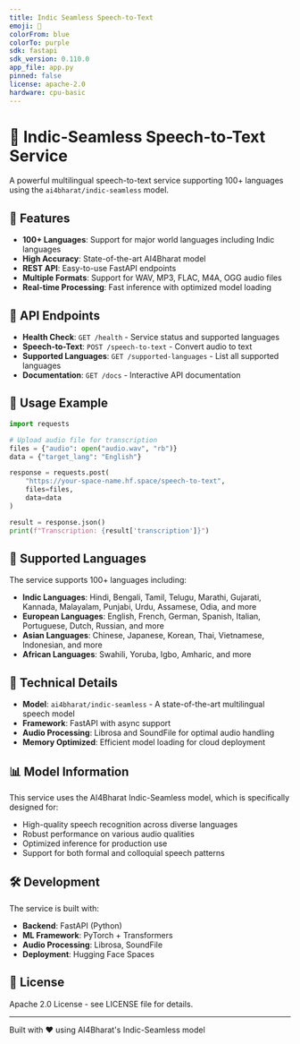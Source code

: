 ```yaml
---
title: Indic Seamless Speech-to-Text
emoji: 🎤
colorFrom: blue
colorTo: purple
sdk: fastapi
sdk_version: 0.110.0
app_file: app.py
pinned: false
license: apache-2.0
hardware: cpu-basic
---
```


# 🎤 Indic-Seamless Speech-to-Text Service

A powerful multilingual speech-to-text service supporting 100+ languages using the `ai4bharat/indic-seamless` model.

## 🌟 Features

- **100+ Languages**: Support for major world languages including Indic languages
- **High Accuracy**: State-of-the-art AI4Bharat model
- **REST API**: Easy-to-use FastAPI endpoints
- **Multiple Formats**: Support for WAV, MP3, FLAC, M4A, OGG audio files
- **Real-time Processing**: Fast inference with optimized model loading

## 🚀 API Endpoints

- **Health Check**: `GET /health` - Service status and supported languages
- **Speech-to-Text**: `POST /speech-to-text` - Convert audio to text
- **Supported Languages**: `GET /supported-languages` - List all supported languages
- **Documentation**: `GET /docs` - Interactive API documentation

## 📝 Usage Example

```python
import requests

# Upload audio file for transcription
files = {"audio": open("audio.wav", "rb")}
data = {"target_lang": "English"}

response = requests.post(
    "https://your-space-name.hf.space/speech-to-text",
    files=files,
    data=data
)

result = response.json()
print(f"Transcription: {result['transcription']}")
```

## 🎯 Supported Languages

The service supports 100+ languages including:

- **Indic Languages**: Hindi, Bengali, Tamil, Telugu, Marathi, Gujarati, Kannada, Malayalam, Punjabi, Urdu, Assamese, Odia, and more
- **European Languages**: English, French, German, Spanish, Italian, Portuguese, Dutch, Russian, and more
- **Asian Languages**: Chinese, Japanese, Korean, Thai, Vietnamese, Indonesian, and more
- **African Languages**: Swahili, Yoruba, Igbo, Amharic, and more

## 🔧 Technical Details

- **Model**: `ai4bharat/indic-seamless` - A state-of-the-art multilingual speech model
- **Framework**: FastAPI with async support
- **Audio Processing**: Librosa and SoundFile for optimal audio handling
- **Memory Optimized**: Efficient model loading for cloud deployment

## 📊 Model Information

This service uses the AI4Bharat Indic-Seamless model, which is specifically designed for:

- High-quality speech recognition across diverse languages
- Robust performance on various audio qualities
- Optimized inference for production use
- Support for both formal and colloquial speech patterns

## 🛠️ Development

The service is built with:

- **Backend**: FastAPI (Python)
- **ML Framework**: PyTorch + Transformers
- **Audio Processing**: Librosa, SoundFile
- **Deployment**: Hugging Face Spaces

## 📄 License

Apache 2.0 License - see LICENSE file for details.

---

Built with ❤️ using AI4Bharat's Indic-Seamless model

